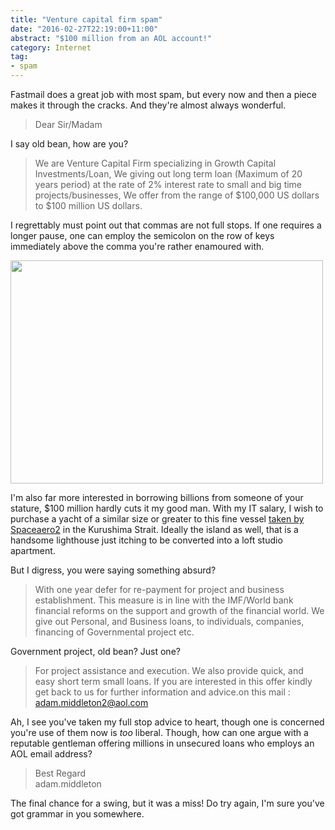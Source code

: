 ```yaml
---
title: "Venture capital firm spam"
date: "2016-02-27T22:19:00+11:00"
abstract: "$100 million from an AOL account!"
category: Internet
tag:
- spam
---
```

Fastmail does a great job with most spam, but every now and then a piece makes it through the cracks. And they're almost always wonderful.

> Dear Sir/Madam

I say old bean, how are you?

> We are Venture Capital Firm specializing in Growth Capital Investments/Loan, We giving out long term loan (Maximum of 20 years period) at the rate of 2% interest rate to small and big time projects/businesses, We offer from the range of $100,000 US dollars to $100 million US dollars. 

I regrettably must point out that commas are not full stops. If one requires a longer pause, one can employ the semicolon on the row of keys immediately above the comma you're rather enamoured with.

<p><img style="width:500px; height:357px" src="https://rubenerd.com/files/2016/Celebrity_Millennium_at_Kurushima_Strait.jpg" srcset="https://rubenerd.com/files/2016/Celebrity_Millennium_at_Kurushima_Strait.jpg 1x, https://rubenerd.com/files/2016/Celebrity_Millennium_at_Kurushima_Strait@2x.jpg 2x" /></p>

I'm also far more interested in borrowing billions from someone of your stature, $100 million hardly cuts it my good man. With my IT salary, I wish to purchase a yacht of a similar size or greater to this fine vessel [taken by Spaceaero2] in the Kurushima Strait. Ideally the island as well, that is a handsome lighthouse just itching to be converted into a loft studio apartment.

But I digress, you were saying something absurd?

> With one year defer for re-payment for project and business establishment. This measure is in line with the IMF/World bank financial reforms on the support and growth of the financial world. We give out Personal, and Business loans, to individuals, companies, financing of Governmental project etc. 

Government project, old bean? Just one?

> For project assistance and execution. We also provide quick, and easy short term small loans. If you are interested in this offer kindly get back to us for further information and advice.on this mail : adam.middleton2@aol.com

Ah, I see you've taken my full stop advice to heart, though one is concerned you're use of them now is *too* liberal. Though, how can one argue with a reputable gentleman offering millions in unsecured loans who employs an AOL email address?

> Best Regard   
> adam.middleton

The final chance for a swing, but it was a miss! Do try again, I'm sure you've got grammar in you somewhere. 

[taken by Spaceaero2]: https://commons.wikimedia.org/wiki/File:Celebrity_Millennium_at_Kurushima_Strait.jpg


